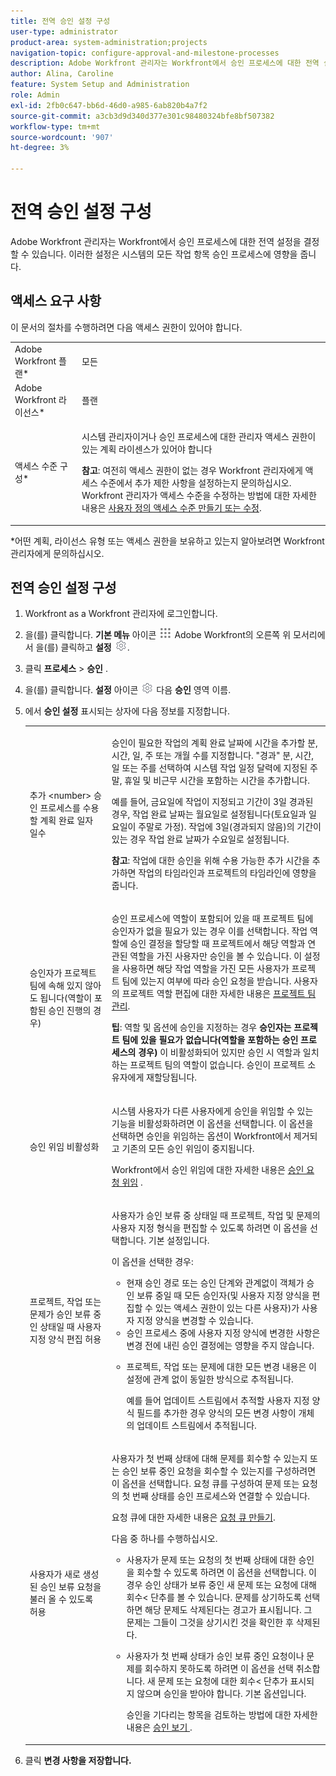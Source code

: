 ```yaml
---
title: 전역 승인 설정 구성
user-type: administrator
product-area: system-administration;projects
navigation-topic: configure-approval-and-milestone-processes
description: Adobe Workfront 관리자는 Workfront에서 승인 프로세스에 대한 전역 설정을 결정할 수 있습니다. 이러한 설정은 시스템의 모든 작업 항목 승인 프로세스에 영향을 줍니다.
author: Alina, Caroline
feature: System Setup and Administration
role: Admin
exl-id: 2fb0c647-bb6d-46d0-a985-6ab820b4a7f2
source-git-commit: a3cb3d9d340d377e301c98480324bfe8bf507382
workflow-type: tm+mt
source-wordcount: '907'
ht-degree: 3%

---
```


# 전역 승인 설정 구성

Adobe Workfront 관리자는 Workfront에서 승인 프로세스에 대한 전역 설정을 결정할 수 있습니다. 이러한 설정은 시스템의 모든 작업 항목 승인 프로세스에 영향을 줍니다.

## 액세스 요구 사항

이 문서의 절차를 수행하려면 다음 액세스 권한이 있어야 합니다.

<table style="table-layout:auto"> 
 <col> 
 <col> 
 <tbody> 
  <tr> 
   <td role="rowheader">Adobe Workfront 플랜*</td> 
   <td>모든</td> 
  </tr> 
  <tr> 
   <td role="rowheader">Adobe Workfront 라이선스*</td> 
   <td>플랜</td> 
  </tr> 
  <tr> 
   <td role="rowheader">액세스 수준 구성*</td> 
   <td> <p>시스템 관리자이거나 승인 프로세스에 대한 관리자 액세스 권한이 있는 계획 라이센스가 있어야 합니다</p> <p><b>참고</b>: 여전히 액세스 권한이 없는 경우 Workfront 관리자에게 액세스 수준에서 추가 제한 사항을 설정하는지 문의하십시오. Workfront 관리자가 액세스 수준을 수정하는 방법에 대한 자세한 내용은 <a href="../../../administration-and-setup/add-users/configure-and-grant-access/create-modify-access-levels.md" class="MCXref xref">사용자 정의 액세스 수준 만들기 또는 수정</a>.</p> </td> 
  </tr> 
 </tbody> 
</table>

&#42;어떤 계획, 라이선스 유형 또는 액세스 권한을 보유하고 있는지 알아보려면 Workfront 관리자에게 문의하십시오.

## 전역 승인 설정 구성

1. Workfront as a Workfront 관리자에 로그인합니다.
1. 을(를) 클릭합니다. **기본 메뉴** 아이콘 ![](assets/main-menu-icon.png) Adobe Workfront의 오른쪽 위 모서리에서 을(를) 클릭하고 **설정** ![](assets/gear-icon-settings.png).

1. 클릭 **프로세스** > **승인** .

1. 을(를) 클릭합니다. **설정** 아이콘 ![](assets/gear-icon-settings.png) 다음 **승인** 영역 이름.

1. 에서 **승인 설정** 표시되는 상자에 다음 정보를 지정합니다.

   <table style="table-layout:auto"> 
    <col> 
    <col> 
    <tbody> 
     <tr> 
      <td role="rowheader">추가 &lt;number&gt; 승인 프로세스를 수용할 계획 완료 일자 일수</td> 
      <td> <p>승인이 필요한 작업의 계획 완료 날짜에 시간을 추가할 분, 시간, 일, 주 또는 개월 수를 지정합니다. "경과" 분, 시간, 일 또는 주를 선택하여 시스템 작업 일정 달력에 지정된 주말, 휴일 및 비근무 시간을 포함하는 시간을 추가합니다.</p> 
      <p>예를 들어, 금요일에 작업이 지정되고 기간이 3일 경과된 경우, 작업 완료 날짜는 월요일로 설정됩니다(토요일과 일요일이 주말로 가정). 작업에 3일(경과되지 않음)의 기간이 있는 경우 작업 완료 날짜가 수요일로 설정됩니다.</p>
      <p><b>참고</b>: 작업에 대한 승인을 위해 수용 가능한 추가 시간을 추가하면 작업의 타임라인과 프로젝트의 타임라인에 영향을 줍니다.</p></td> 
     </tr> 
     <tr> 
      <td role="rowheader">승인자가 프로젝트 팀에 속해 있지 않아도 됩니다(역할이 포함된 승인 진행의 경우)</td> 
      <td> <p>승인 프로세스에 역할이 포함되어 있을 때 프로젝트 팀에 승인자가 없을 필요가 있는 경우 이를 선택합니다. 작업 역할에 승인 결정을 할당할 때 프로젝트에서 해당 역할과 연관된 역할을 가진 사용자만 승인을 볼 수 있습니다. 이 설정을 사용하면 해당 작업 역할을 가진 모든 사용자가 프로젝트 팀에 있는지 여부에 따라 승인 요청을 받습니다. 사용자의 프로젝트 역할 편집에 대한 자세한 내용은 <a href="../../../manage-work/projects/planning-a-project/manage-project-team.md" class="MCXref xref">프로젝트 팀 관리</a>. </p> 
      <p><b>팁</b>: 역할 및 옵션에 승인을 지정하는 경우 <b>승인자는 프로젝트 팀에 있을 필요가 없습니다(역할을 포함하는 승인 프로세스의 경우)</b> 이 비활성화되어 있지만 승인 시 역할과 일치하는 프로젝트 팀의 역할이 없습니다. 승인이 프로젝트 소유자에게 재할당됩니다. </p> </td> 
     </tr> 
     <tr> 
      <td role="rowheader">승인 위임 비활성화</td> 
      <td> <p>시스템 사용자가 다른 사용자에게 승인을 위임할 수 있는 기능을 비활성화하려면 이 옵션을 선택합니다. 이 옵션을 선택하면 승인을 위임하는 옵션이 Workfront에서 제거되고 기존의 모든 승인 위임이 중지됩니다.</p> <p>Workfront에서 승인 위임에 대한 자세한 내용은 <a href="../../../review-and-approve-work/manage-approvals/delegate-approval-requests.md" class="MCXref xref">승인 요청 위임</a> .</p> </td> 
     </tr> 
     <tr> 
      <td role="rowheader">프로젝트, 작업 또는 문제가 승인 보류 중인 상태일 때 사용자 지정 양식 편집 허용</td> 
      <td> <p>사용자가 승인 보류 중 상태일 때 프로젝트, 작업 및 문제의 사용자 지정 형식을 편집할 수 있도록 하려면 이 옵션을 선택합니다. 기본 설정입니다.</p> 
      <p>이 옵션을 선택한 경우:</p> 
       <ul> 
       <li>현재 승인 경로 또는 승인 단계와 관계없이 객체가 승인 보류 중일 때 모든 승인자(및 사용자 지정 양식을 편집할 수 있는 액세스 권한이 있는 다른 사용자)가 사용자 지정 양식을 변경할 수 있습니다.</li> 
       <li>승인 프로세스 중에 사용자 지정 양식에 변경한 사항은 변경 전에 내린 승인 결정에는 영향을 주지 않습니다.</li> 
       <li> <p>프로젝트, 작업 또는 문제에 대한 모든 변경 내용은 이 설정에 관계 없이 동일한 방식으로 추적됩니다. </p> <p>예를 들어 업데이트 스트림에서 추적할 사용자 지정 양식 필드를 추가한 경우 양식의 모든 변경 사항이 개체의 업데이트 스트림에서 추적됩니다.</p> </li> 
       </ul> </td> 
     </tr> 
     <tr> 
      <td role="rowheader">사용자가 새로 생성된 승인 보류 요청을 불러 올 수 있도록 허용</td> 
      <td> <p>사용자가 첫 번째 상태에 대해 문제를 회수할 수 있는지 또는 승인 보류 중인 요청을 회수할 수 있는지를 구성하려면 이 옵션을 선택합니다. 요청 큐를 구성하여 문제 또는 요청의 첫 번째 상태를 승인 프로세스와 연결할 수 있습니다. </p> 
      <p>요청 큐에 대한 자세한 내용은 <a href="../../../manage-work/requests/create-and-manage-request-queues/create-request-queue.md" class="MCXref xref">요청 큐 만들기</a>.</p> 
      <p>다음 중 하나를 수행하십시오.</p> 
       <ul> 
       <li>사용자가 문제 또는 요청의 첫 번째 상태에 대한 승인을 회수할 수 있도록 하려면 이 옵션을 선택합니다. 이 경우 승인 상태가 보류 중인 새 문제 또는 요청에 대해 회수&lt; 단추를 볼 수 있습니다. 문제를 상기하도록 선택하면 해당 문제도 삭제된다는 경고가 표시됩니다. 그 문제는 그들이 그것을 상기시킨 것을 확인한 후 삭제된다. </li> 
       <li> <p>사용자가 첫 번째 상태가 승인 보류 중인 요청이나 문제를 회수하지 못하도록 하려면 이 옵션을 선택 취소합니다. 새 문제 또는 요청에 대한 회수&lt; 단추가 표시되지 않으며 승인을 받아야 합니다. 기본 옵션입니다.</p> 
       <p>승인을 기다리는 항목을 검토하는 방법에 대한 자세한 내용은 <a href="../../../review-and-approve-work/manage-approvals/view-approvals.md" class="MCXref xref">승인 보기 </a>.</p> </li> 
       </ul> </td> 
     </tr> 
    </tbody> 
   </table>

1. 클릭 **변경 사항을 저장합니다.**
